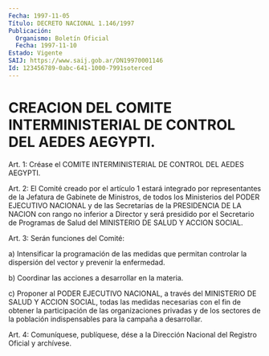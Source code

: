 ```yaml
---
Fecha: 1997-11-05
Título: DECRETO NACIONAL 1.146/1997
Publicación:
  Organismo: Boletín Oficial
  Fecha: 1997-11-10
Estado: Vigente
SAIJ: https://www.saij.gob.ar/DN19970001146
Id: 123456789-0abc-641-1000-7991soterced
---
```

# CREACION DEL COMITE INTERMINISTERIAL DE CONTROL DEL AEDES AEGYPTI.

<a id="1"></a>
Art. 1:  Créase  el  COMITE INTERMINISTERIAL DE CONTROL DEL AEDES AEGYPTI.

<a id="2"></a>
Art. 2: El Comité creado por  el  artículo  1 estará integrado por representantes  de la Jefatura de Gabinete de Ministros,  de  todos los Ministerios del  PODER  EJECUTIVO NACIONAL y de las Secretarías de la PRESIDENCIA DE LA NACION  con  rango no inferior a Director y será  presidido  por  el  Secretario  de  Programas  de  Salud  del MINISTERIO DE SALUD Y ACCION SOCIAL.

<a id="3"></a>
Art. 3: Serán funciones del Comité:

a)  Intensificar  la  programación  de  las  medidas  que  permitan controlar  la  dispersión  del  vector  y  prevenir  la  enfermedad.

b)  Coordinar  las  acciones    a  desarrollar  en  la  materia.

c) Proponer al PODER EJECUTIVO NACIONAL, a través del MINISTERIO DE SALUD Y ACCION SOCIAL, todas las medidas necesarias  con  el fin de obtener  la  participación de las organizaciones privadas y de  los sectores  de  la    población  indispensables  para  la  campaña  a desarrollar.

<a id="4"></a>
Art. 4: Comuníquese, publíquese,  dése a la Dirección Nacional del Registro  Oficial  y  archívese.